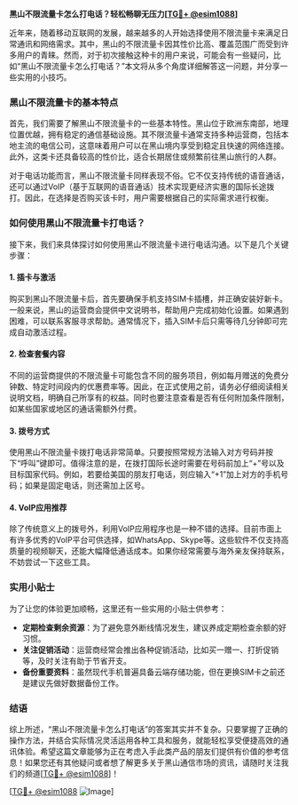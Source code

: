 **黑山不限流量卡怎么打电话？轻松畅聊无压力[[TG💪+ @esim1088](https://t.me/s/esim1088)]**

近年来，随着移动互联网的发展，越来越多的人开始选择使用不限流量卡来满足日常通讯和网络需求。其中，黑山的不限流量卡因其性价比高、覆盖范围广而受到许多用户的青睐。然而，对于初次接触这种卡的用户来说，可能会有一些疑问，比如“黑山不限流量卡怎么打电话？”本文将从多个角度详细解答这一问题，并分享一些实用的小技巧。

### 黑山不限流量卡的基本特点

首先，我们需要了解黑山不限流量卡的一些基本特性。黑山位于欧洲东南部，地理位置优越，拥有稳定的通信基础设施。其不限流量卡通常支持多种运营商，包括本地主流的电信公司，这意味着用户可以在黑山境内享受到稳定且快速的网络连接。此外，这类卡还具备较高的性价比，适合长期居住或频繁前往黑山旅行的人群。

对于电话功能而言，黑山不限流量卡同样表现不俗。它不仅支持传统的语音通话，还可以通过VoIP（基于互联网的语音通话）技术实现更经济实惠的国际长途拨打。因此，在选择是否购买该卡时，用户需要根据自己的实际需求进行权衡。

### 如何使用黑山不限流量卡打电话？

接下来，我们来具体探讨如何使用黑山不限流量卡进行电话沟通。以下是几个关键步骤：

#### 1. 插卡与激活

购买到黑山不限流量卡后，首先要确保手机支持SIM卡插槽，并正确安装好新卡。一般来说，黑山的运营商会提供中文说明书，帮助用户完成初始化设置。如果遇到困难，可以联系客服寻求帮助。通常情况下，插入SIM卡后只需等待几分钟即可完成自动激活过程。

#### 2. 检查套餐内容

不同的运营商提供的不限流量卡可能包含不同的服务项目，例如每月赠送的免费分钟数、特定时间段内的优惠费率等。因此，在正式使用之前，请务必仔细阅读相关说明文档，明确自己所享有的权益。同时也要注意查看是否有任何附加条件限制，如某些国家或地区的通话需额外付费。

#### 3. 拨号方式

使用黑山不限流量卡拨打电话非常简单。只要按照常规方法输入对方号码并按下“呼叫”键即可。值得注意的是，在拨打国际长途时需要在号码前加上“+”号以及目标国家代码。例如，若要给美国的朋友打电话，则应输入“+1”加上对方的手机号码；如果是固定电话，则还需加上区号。

#### 4. VoIP应用推荐

除了传统意义上的拨号外，利用VoIP应用程序也是一种不错的选择。目前市面上有许多优秀的VoIP平台可供选择，如WhatsApp、Skype等。这些软件不仅支持高质量的视频聊天，还能大幅降低通话成本。如果你经常需要与海外亲友保持联系，不妨尝试一下这些工具。

### 实用小贴士

为了让您的体验更加顺畅，这里还有一些实用的小贴士供参考：

- **定期检查剩余资源**：为了避免意外断线情况发生，建议养成定期检查余额的好习惯。
- **关注促销活动**：运营商经常会推出各种促销活动，比如买一赠一、打折促销等，及时关注有助于节省开支。
- **备份重要资料**：虽然现代手机普遍具备云端存储功能，但在更换SIM卡之前还是建议先做好数据备份工作。

### 结语

综上所述，“黑山不限流量卡怎么打电话”的答案其实并不复杂。只要掌握了正确的操作方法，并结合实际情况灵活运用各种工具和服务，就能轻松享受便捷高效的通讯体验。希望这篇文章能够为正在考虑入手此类产品的朋友们提供有价值的参考信息！如果您还有其他疑问或者想了解更多关于黑山通信市场的资讯，请随时关注我们的频道[[TG💪+ @esim1088](https://t.me/s/esim1088)]！

[[TG💪+ @esim1088](https://t.me/s/esim1088) ![Image](https://i.postimg.cc/4NQfJmqS/Snipaste-2025-05-13-00-14-12.png)]